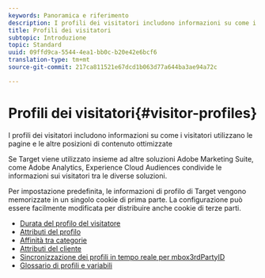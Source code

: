 ```yaml
---
keywords: Panoramica e riferimento
description: I profili dei visitatori includono informazioni su come i visitatori utilizzano le pagine e le altre posizioni di contenuto ottimizzate
title: Profili dei visitatori
subtopic: Introduzione
topic: Standard
uuid: 09ffd9ca-5544-4ea1-bb0c-b20e42e6bcf6
translation-type: tm+mt
source-git-commit: 217ca811521e67dcd1b063d77a644ba3ae94a72c

---
```



# Profili dei visitatori{#visitor-profiles}

I profili dei visitatori includono informazioni su come i visitatori utilizzano le pagine e le altre posizioni di contenuto ottimizzate

Se Target viene utilizzato insieme ad altre soluzioni Adobe Marketing Suite, come Adobe Analytics, Experience Cloud Audiences condivide le informazioni sui visitatori tra le diverse soluzioni.

Per impostazione predefinita, le informazioni di profilo di Target vengono memorizzate in un singolo cookie di prima parte. La configurazione può essere facilmente modificata per distribuire anche cookie di terze parti.

- [Durata del profilo del visitatore](visitor-profile-lifetime.md)
- [Attributi del profilo](profile-parameters.md)
- [Affinità tra categorie](category-affinity.md)
- [Attributi del cliente](working-with-customer-attributes.md)
- [Sincronizzazione dei profili in tempo reale per mbox3rdPartyID](3rd-party-id.md)
- [Glossario di profili e variabili](variables-profiles-parameters-methods.md)
